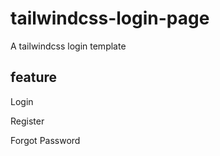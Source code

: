 # tailwindcss-login-page
A tailwindcss login template

<h2> feature </h2>

Login  

Register

Forgot Password


